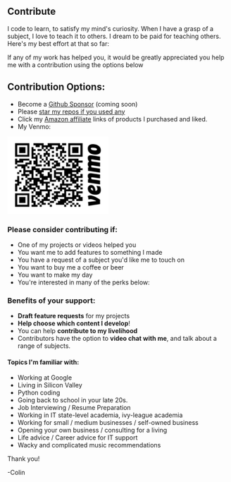 ## Contribute

I code to learn, to satisfy my mind's curiosity. 
When I have a grasp of a subject, I love to teach it to others.
I dream to be paid for teaching others. 
Here's my best effort at that so far:

If any of my work has helped you, it would be greatly appreciated you help me with a contribution using the options below

## Contribution Options:
* Become a [Github Sponsor](https://github.com/sponsors/crawsome/) (coming soon)
* Please [star my repos if you used any](https://github.com/crawsome/)
* Click my [Amazon affiliate](./recommendations.html) links of products I purchased and liked. 
* My Venmo: 

<img src="./assets/img/venmoqr.png" width="230" height="175"></a> 

### Please consider contributing if:
* One of my projects or videos helped you
* You want me to add features to something I made
* You have a request of a subject you'd like me to touch on
* You want to buy me a coffee or beer
* You want to make my day
* You're interested in many of the perks below:

### Benefits of your support:
* **Draft feature requests** for my projects
* **Help choose which content I develop**!
* You can help **contribute to my livelihood**
* Contributors have the option to **video chat with me**, and talk about a range of subjects.

#### Topics I'm familiar with:
  * Working at Google 
  * Living in Silicon Valley
  * Python coding 
  * Going back to school in your late 20s.
  * Job Interviewing / Resume Preparation
  * Working in IT state-level academia, ivy-league academia
  * Working for small / medium businesses / self-owned business
  * Opening your own business / consulting for a living
  * Life advice / Career advice for IT support
  * Wacky and complicated music recommendations 

Thank you!

-Colin




